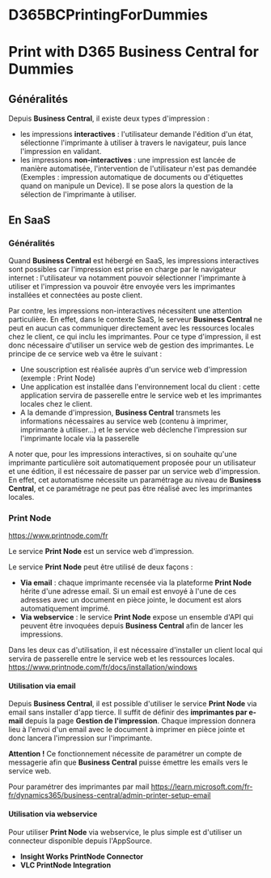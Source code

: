 # D365BCPrintingForDummies

# Print with D365 Business Central for Dummies 

 

## Généralités

Depuis **Business Central**, il existe deux types d'impression :

- les impressions **interactives** : l'utilisateur demande l'édition d'un état, sélectionne l'imprimante à utiliser à travers le navigateur, puis lance l'impression en validant.
- les impressions **non-interactives** : une impression est lancée de manière automatisée, l'intervention de l'utilisateur n'est pas demandée (Exemples : impression automatique de documents ou d'étiquettes quand on manipule un Device). Il se pose alors la question de la sélection de l'imprimante à utiliser.

## En SaaS

### Généralités

Quand **Business Central** est hébergé en SaaS, les impressions interactives sont possibles car l'impression est prise en charge par le navigateur internet : l'utilisateur va notamment pouvoir sélectionner l'imprimante à utiliser et l'impression va pouvoir être envoyée vers les imprimantes installées et connectées au poste client.

Par contre, les impressions non-interactives nécessitent une attention particulière. En effet, dans le contexte SaaS, le serveur **Business Central** ne peut en aucun cas communiquer directement avec les ressources locales chez le client, ce qui inclu les imprimantes. Pour ce type d'impression, il est donc nécessaire d'utiliser un service web de gestion des imprimantes. Le principe de ce service web va être le suivant :

- Une souscription est réalisée auprès d'un service web d'impression (exemple : Print Node)
- Une application est installée dans l'environnement local du client : cette application servira de passerelle entre le service web et les imprimantes locales chez le client.
- A la demande d'impression, **Business Central** transmets les informations nécessaires au service web (contenu à imprimer, imprimante à utiliser...) et le service web déclenche l'impression sur l'imprimante locale via la passerelle    

A noter que, pour les impressions interactives, si on souhaite qu'une imprimante particulière soit automatiquement proposée pour un utilisateur et une édition, il est nécessaire de passer par un service web d'impression. En effet, cet automatisme nécessite un paramétrage au niveau de **Business Central**, et ce paramétrage ne peut pas être réalisé avec les imprimantes locales.

### Print Node

https://www.printnode.com/fr

Le service **Print Node** est un service web d'impression.

Le service **Print Node** peut être utilisé de deux façons :

- **Via email** : chaque imprimante recensée via la plateforme **Print Node** hérite d'une adresse email. Si un email est envoyé à l'une de ces adresses avec un document en pièce jointe, le document est alors automatiquement imprimé.
- **Via webservice** : le service **Print Node** expose un ensemble d'API qui peuvent être invoquées depuis **Business Central** afin de lancer les impressions. 

Dans les deux cas d'utilisation, il est nécessaire d'installer un client local qui servira de passerelle entre le service web et les ressources locales.
https://www.printnode.com/fr/docs/installation/windows

#### Utilisation via email

Depuis **Business Central**, il est possible d'utiliser le service **Print Node** via email sans installer d'app tierce. Il suffit de définir des **imprimantes par e-mail** depuis la page **Gestion de l'impression**. Chaque impression donnera lieu à l'envoi d'un email avec le document à imprimer en pièce jointe et donc lancera l'impression sur l'imprimante.

**Attention !** Ce fonctionnement nécessite de paramétrer un compte de messagerie afin que **Business Central** puisse émettre les emails vers le service web.

Pour paramétrer des imprimantes par mail 
https://learn.microsoft.com/fr-fr/dynamics365/business-central/admin-printer-setup-email

#### Utilisation via webservice

Pour utiliser **Print Node** via webservice, le plus simple est d'utiliser un connecteur disponible depuis l'AppSource.

- **Insight Works PrintNode Connector**
- **VLC PrintNode Integration**
